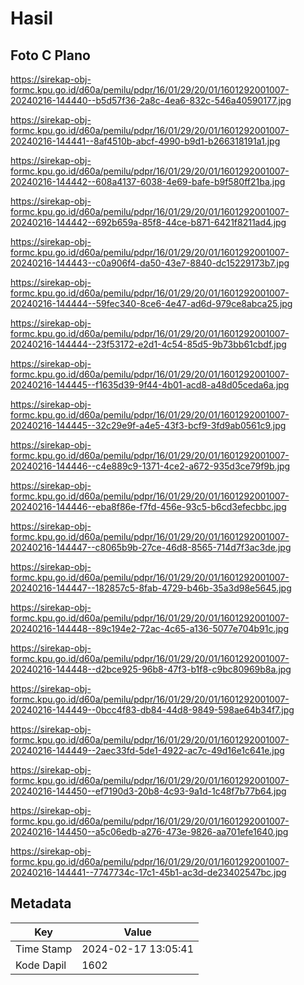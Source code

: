 # Hasil

## Foto C Plano

https://sirekap-obj-formc.kpu.go.id/d60a/pemilu/pdpr/16/01/29/20/01/1601292001007-20240216-144440--b5d57f36-2a8c-4ea6-832c-546a40590177.jpg

https://sirekap-obj-formc.kpu.go.id/d60a/pemilu/pdpr/16/01/29/20/01/1601292001007-20240216-144441--8af4510b-abcf-4990-b9d1-b266318191a1.jpg

https://sirekap-obj-formc.kpu.go.id/d60a/pemilu/pdpr/16/01/29/20/01/1601292001007-20240216-144442--608a4137-6038-4e69-bafe-b9f580ff21ba.jpg

https://sirekap-obj-formc.kpu.go.id/d60a/pemilu/pdpr/16/01/29/20/01/1601292001007-20240216-144442--692b659a-85f8-44ce-b871-6421f8211ad4.jpg

https://sirekap-obj-formc.kpu.go.id/d60a/pemilu/pdpr/16/01/29/20/01/1601292001007-20240216-144443--c0a906f4-da50-43e7-8840-dc15229173b7.jpg

https://sirekap-obj-formc.kpu.go.id/d60a/pemilu/pdpr/16/01/29/20/01/1601292001007-20240216-144444--59fec340-8ce6-4e47-ad6d-979ce8abca25.jpg

https://sirekap-obj-formc.kpu.go.id/d60a/pemilu/pdpr/16/01/29/20/01/1601292001007-20240216-144444--23f53172-e2d1-4c54-85d5-9b73bb61cbdf.jpg

https://sirekap-obj-formc.kpu.go.id/d60a/pemilu/pdpr/16/01/29/20/01/1601292001007-20240216-144445--f1635d39-9f44-4b01-acd8-a48d05ceda6a.jpg

https://sirekap-obj-formc.kpu.go.id/d60a/pemilu/pdpr/16/01/29/20/01/1601292001007-20240216-144445--32c29e9f-a4e5-43f3-bcf9-3fd9ab0561c9.jpg

https://sirekap-obj-formc.kpu.go.id/d60a/pemilu/pdpr/16/01/29/20/01/1601292001007-20240216-144446--c4e889c9-1371-4ce2-a672-935d3ce79f9b.jpg

https://sirekap-obj-formc.kpu.go.id/d60a/pemilu/pdpr/16/01/29/20/01/1601292001007-20240216-144446--eba8f86e-f7fd-456e-93c5-b6cd3efecbbc.jpg

https://sirekap-obj-formc.kpu.go.id/d60a/pemilu/pdpr/16/01/29/20/01/1601292001007-20240216-144447--c8065b9b-27ce-46d8-8565-714d7f3ac3de.jpg

https://sirekap-obj-formc.kpu.go.id/d60a/pemilu/pdpr/16/01/29/20/01/1601292001007-20240216-144447--182857c5-8fab-4729-b46b-35a3d98e5645.jpg

https://sirekap-obj-formc.kpu.go.id/d60a/pemilu/pdpr/16/01/29/20/01/1601292001007-20240216-144448--89c194e2-72ac-4c65-a136-5077e704b91c.jpg

https://sirekap-obj-formc.kpu.go.id/d60a/pemilu/pdpr/16/01/29/20/01/1601292001007-20240216-144448--d2bce925-96b8-47f3-b1f8-c9bc80969b8a.jpg

https://sirekap-obj-formc.kpu.go.id/d60a/pemilu/pdpr/16/01/29/20/01/1601292001007-20240216-144449--0bcc4f83-db84-44d8-9849-598ae64b34f7.jpg

https://sirekap-obj-formc.kpu.go.id/d60a/pemilu/pdpr/16/01/29/20/01/1601292001007-20240216-144449--2aec33fd-5de1-4922-ac7c-49d16e1c641e.jpg

https://sirekap-obj-formc.kpu.go.id/d60a/pemilu/pdpr/16/01/29/20/01/1601292001007-20240216-144450--ef7190d3-20b8-4c93-9a1d-1c48f7b77b64.jpg

https://sirekap-obj-formc.kpu.go.id/d60a/pemilu/pdpr/16/01/29/20/01/1601292001007-20240216-144450--a5c06edb-a276-473e-9826-aa701efe1640.jpg

https://sirekap-obj-formc.kpu.go.id/d60a/pemilu/pdpr/16/01/29/20/01/1601292001007-20240216-144441--7747734c-17c1-45b1-ac3d-de23402547bc.jpg


## Metadata

| Key        | Value               |
| ---------- | ------------------- |
| Time Stamp | 2024-02-17 13:05:41 |
| Kode Dapil | 1602                |



